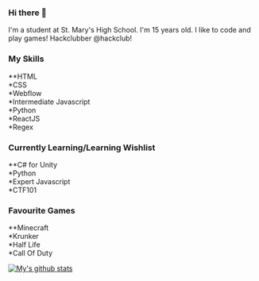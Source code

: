 ### Hi there 👋
I'm a student at St. Mary's High School. I'm 15 years old. I like to code and play games! Hackclubber @hackclub!

### My Skills
**HTML  
*CSS  
*Webflow  
*Intermediate Javascript  
*Python  
*ReactJS  
*Regex  

### Currently Learning/Learning Wishlist
**C# for Unity  
*Python  
*Expert Javascript  
*CTF101  

### Favourite Games
**Minecraft  
*Krunker  
*Half Life  
*Call Of Duty  

[![My's github stats](https://github-readme-stats.vercel.app/api?username=faisalsayed10)](https://github.com/anuraghazra/github-readme-stats)
